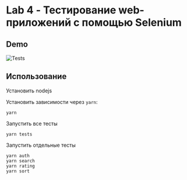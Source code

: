 # Lab 4 - Тестирование web-приложений с помощью Selenium

## Demo

![Tests](demo/demo.gif)

## Использование

Установить nodejs

Установить зависимости через `yarn`:

```
yarn
```

Запустить все тесты

```
yarn tests
```
Запустить отдельные тесты

```
yarn auth
yarn search
yarn rating
yarn sort
```
